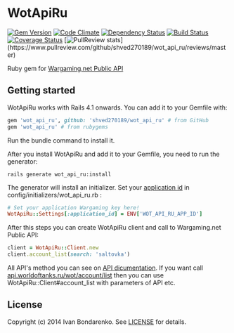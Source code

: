 WotApiRu
=======
[![Gem Version](https://badge.fury.io/rb/wot_api_ru.png)](http://badge.fury.io/rb/wot_api_ru)
[![Code Climate](https://codeclimate.com/github/shved270189/wot_api_ru.png)](https://codeclimate.com/github/shved270189/wot_api_ru)
[![Dependency Status](https://gemnasium.com/shved270189/wot_api_ru.svg)](https://gemnasium.com/shved270189/wot_api_ru)
[![Build Status](https://travis-ci.org/shved270189/wot_api_ru.svg?branch=master)](https://travis-ci.org/shved270189/wot_api_ru)
[![Coverage Status](https://coveralls.io/repos/shved270189/wot_api_ru/badge.png?branch=master)](https://coveralls.io/r/shved270189/wot_api_ru?branch=master)
[![PullReview stats](https://www.pullreview.com/github/shved270189/wot_api_ru/badges/master.svg?)](https://www.pullreview.com/github/shved270189/wot_api_ru/reviews/master)

Ruby gem for [Wargaming.net Public API](http://ru.wargaming.net/developers/documentation/guide/getting-started/)

## Getting started

WotApiRu works with Rails 4.1 onwards. You can add it to your Gemfile with:

```ruby
gem 'wot_api_ru', github: 'shved270189/wot_api_ru' # from GitHub
gem 'wot_api_ru' # from rubygems
```

Run the bundle command to install it.

After you install WotApiRu and add it to your Gemfile, you need to run the generator:

```console
rails generate wot_api_ru:install
```

The generator will install an initializer. Set your [application id](https://ru.wargaming.net/developers/applications/) in config/initializers/wot_api_ru.rb :

```ruby
# Set your application Wargaming key here!
WotApiRu::Settings[:application_id] = ENV['WOT_API_RU_APP_ID']
```

After this steps you can create WotApiRu client and call to Wargaming.net Public API:

```ruby
client = WotApiRu::Client.new
client.account_list(search: 'saltovka')
```
All API's method you can see on [API dicumentation](http://ru.wargaming.net/developers/api_reference).
If you want call [api.worldoftanks.ru/wot/account/list](http://ru.wargaming.net/developers/api_reference/wot/account/list/) then you can use WotApiRu::Client#account_list with parameters of API etc.

## License

Copyright (c) 2014 Ivan Bondarenko. See [LICENSE][] for details.

[license]: MIT-LICENSE
